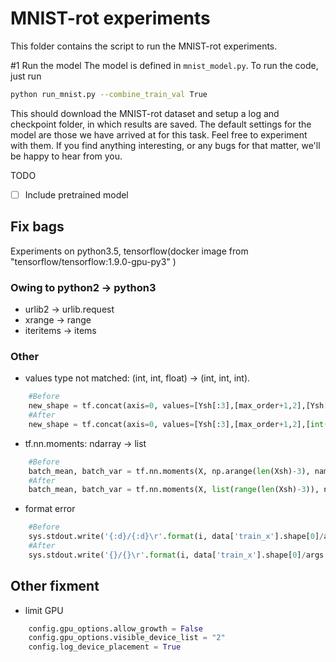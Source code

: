 # MNIST-rot experiments
This folder contains the script to run the MNIST-rot experiments.

#1 Run the model
The model is defined in `mnist_model.py`. To run the code, just run  
```bash
python run_mnist.py --combine_train_val True
```
This should download the MNIST-rot dataset and setup a log and checkpoint
folder, in which results are saved. The default settings for the model are
those we have arrived at for this task. Feel free to experiment with them. If
you find anything interesting, or any bugs for that matter, we'll be happy to
hear from you.

TODO
- [ ] Include pretrained model

## Fix bags
Experiments on python3.5, tensorflow(docker image from "tensorflow/tensorflow:1.9.0-gpu-py3" )

### Owing to python2 -> python3
* urlib2 -> urlib.request
* xrange -> range
* iteritems -> items

### Other
* values type not matched: (int, int, float) -> (int, int, int).
```python
    #Before
    new_shape = tf.concat(axis=0, values=[Ysh[:3],[max_order+1,2],[Ysh[3]/(2*(max_order+1))]])
    #After
    new_shape = tf.concat(axis=0, values=[Ysh[:3],[max_order+1,2],[int(Ysh[3]/(2*(max_order+1)))]])

```
* tf.nn.moments: ndarray -> list
```python
    #Before
    batch_mean, batch_var = tf.nn.moments(X, np.arange(len(Xsh)-3), name=name+'moments')
    #After
    batch_mean, batch_var = tf.nn.moments(X, list(range(len(Xsh)-3)), name=name+'moments')

```
* format error
```python
    #Before
    sys.stdout.write('{:d}/{:d}\r'.format(i, data['train_x'].shape[0]/args.batch_size))
    #After
    sys.stdout.write('{}/{}\r'.format(i, data['train_x'].shape[0]/args.batch_size))
```
## Other fixment

* limit GPU
```python
    config.gpu_options.allow_growth = False
    config.gpu_options.visible_device_list = "2"
    config.log_device_placement = True
```